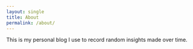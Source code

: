 ```yaml
---
layout: single
title: About
permalink: /about/
---
```


This is my personal blog I use to record random insights made over time.
